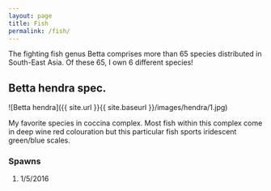 ```yaml
---
layout: page
title: Fish
permalink: /fish/
---
```


The fighting fish genus Betta comprises more than 65 species distributed in South-East Asia. Of these 65, I own 6 different species!

## Betta hendra spec.
![Betta hendra]({{ site.url }}{{ site.baseurl }}/images/hendra/1.jpg)

My favorite species in coccina complex. Most fish within this complex come in deep wine red colouration but this particular fish sports iridescent green/blue scales.

### Spawns
1. 1/5/2016
